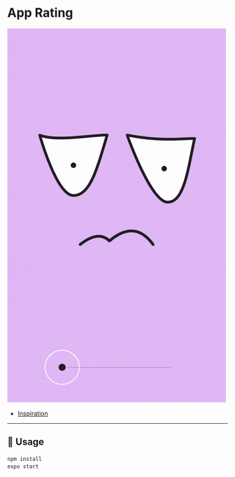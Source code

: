 # App Rating

![Preview](./preview.gif)

* [Inspiration](https://dribbble.com/shots/7060121-Rate-your-ride-animated-SWIFT)

<hr/>

## :book: Usage

```bash
npm install
expo start
```
